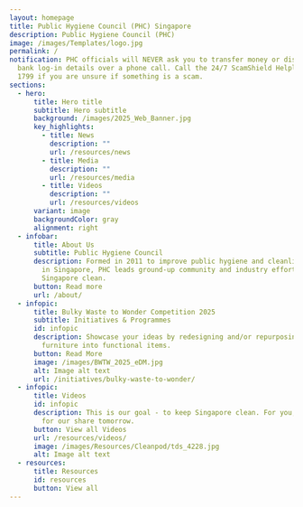 ```yaml
---
layout: homepage
title: Public Hygiene Council (PHC) Singapore
description: Public Hygiene Council (PHC)
image: /images/Templates/logo.jpg
permalink: /
notification: PHC officials will NEVER ask you to transfer money or disclose
  bank log-in details over a phone call. Call the 24/7 ScamShield Helpline at
  1799 if you are unsure if something is a scam.
sections:
  - hero:
      title: Hero title
      subtitle: Hero subtitle
      background: /images/2025_Web_Banner.jpg
      key_highlights:
        - title: News
          description: ""
          url: /resources/news
        - title: Media
          description: ""
          url: /resources/media
        - title: Videos
          description: ""
          url: /resources/videos
      variant: image
      backgroundColor: gray
      alignment: right
  - infobar:
      title: About Us
      subtitle: Public Hygiene Council
      description: Formed in 2011 to improve public hygiene and cleanliness standards
        in Singapore, PHC leads ground-up community and industry efforts to keep
        Singapore clean.
      button: Read more
      url: /about/
  - infopic:
      title: Bulky Waste to Wonder Competition 2025
      subtitle: Initiatives & Programmes
      id: infopic
      description: Showcase your ideas by redesigning and/or repurposing used bulky
        furniture into functional items.
      button: Read More
      image: /images/BWTW_2025_eDM.jpg
      alt: Image alt text
      url: /initiatives/bulky-waste-to-wonder/
  - infopic:
      title: Videos
      id: infopic
      description: This is our goal - to keep Singapore clean. For you, for me, and
        for our share tomorrow.
      button: View all Videos
      url: /resources/videos/
      image: /images/Resources/Cleanpod/tds_4228.jpg
      alt: Image alt text
  - resources:
      title: Resources
      id: resources
      button: View all
---
```

